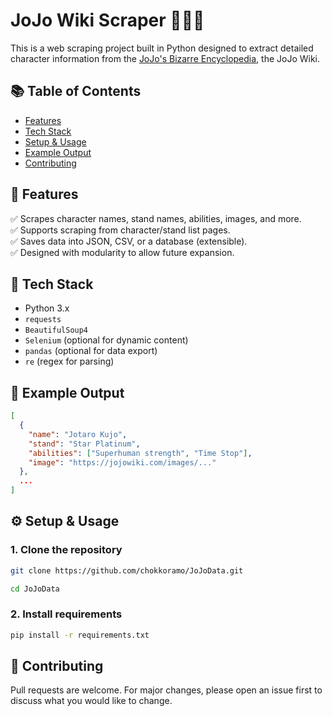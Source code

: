 # JoJo Wiki Scraper 🕵️‍♂️✨

This is a web scraping project built in Python designed to extract detailed character information from the [JoJo's Bizarre Encyclopedia](https://jojowiki.com), the JoJo Wiki.

## 📚 Table of Contents

- [Features](#-features)
- [Tech Stack](#-tech-stack)
- [Setup & Usage](#️-setup--usage)
- [Example Output](#-example-output)
- [Contributing](#-contributing)


## 📌 Features

✅ Scrapes character names, stand names, abilities, images, and more.  
✅ Supports scraping from character/stand list pages.  
✅ Saves data into JSON, CSV, or a database (extensible).  
✅ Designed with modularity to allow future expansion.  


## 🚀 Tech Stack

- Python 3.x
- `requests`
- `BeautifulSoup4`
- `Selenium` (optional for dynamic content)
- `pandas` (optional for data export)
- `re` (regex for parsing)


## 🧪 Example Output

```json
[
  {
    "name": "Jotaro Kujo",
    "stand": "Star Platinum",
    "abilities": ["Superhuman strength", "Time Stop"],
    "image": "https://jojowiki.com/images/..."
  },
  ...
]
```


## ⚙️ Setup & Usage

### 1. Clone the repository

```bash
git clone https://github.com/chokkoramo/JoJoData.git
```
```bash
cd JoJoData
```

### 2. Install requirements

```bash
pip install -r requirements.txt
```

## 🤝 Contributing

Pull requests are welcome. For major changes, please open an issue first to discuss what you would like to change.
